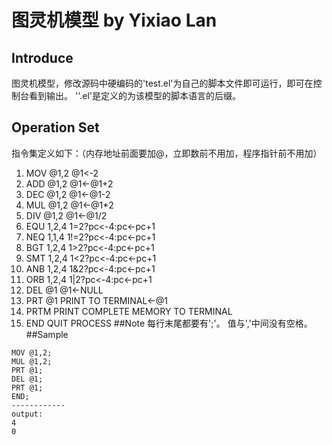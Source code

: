 # 图灵机模型 by Yixiao Lan
## Introduce
图灵机模型，修改源码中硬编码的'test.el'为自己的脚本文件即可运行，即可在控制台看到输出。
''.el'是定义的为该模型的脚本语言的后缀。
## Operation Set
指令集定义如下：（内存地址前面要加@，立即数前不用加，程序指针前不用加）
1. MOV @1,2    @1<-2
2. ADD @1,2    @1<-@1+2
3. DEC @1,2    @1<-@1-2
4. MUL @1,2    @1<-@1*2
5. DIV @1,2    @1<-@1/2
6. EQU 1,2,4    1=2?pc<-4:pc<-pc+1
7. NEQ 1,1,4    1!=2?pc<-4:pc<-pc+1
8. BGT 1,2,4    1>2?pc<-4:pc<-pc+1
9. SMT 1,2,4    1<2?pc<-4:pc<-pc+1
10. ANB 1,2,4    1&2?pc<-4:pc<-pc+1
11. ORB 1,2,4    1|2?pc<-4:pc<-pc+1
12. DEL @1    @1<-NULL
13. PRT @1    PRINT TO TERMINAL<-@1
14. PRTM    PRINT COMPLETE MEMORY TO TERMINAL
15. END    QUIT PROCESS
##Note
每行末尾都要有';'。
值与','中间没有空格。
##Sample
```EL
MOV @1,2;
MUL @1,2;
PRT @1;
DEL @1;
PRT @1;
END;
------------
output:
4
0
```


